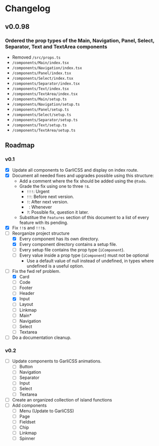 # Changelog

## v0.0.98

### Ordered the prop types of the Main, Navigation, Panel, Select, Separator, Text and TextArea components
  - Removed `/src/props.ts`
  - `/components/Main/index.tsx`
  - `/components/Navigation/index.tsx`
  - `/components/Panel/index.tsx`
  - `/components/Select/index.tsx`
  - `/components/Separator/index.tsx`
  - `/components/Text/index.tsx`
  - `/components/TextArea/index.tsx`
  - `/components/Main/setup.ts`
  - `/components/Navigation/setup.ts`
  - `/components/Panel/setup.ts`
  - `/components/Select/setup.ts`
  - `/components/Separator/setup.ts`
  - `/components/Text/setup.ts`
  - `/components/TextArea/setup.ts`

## Roadmap

### v0.1

  - [x] Update all components to GarliCSS and display on index route.
  - [x] Document all needed fixes and upgrades possible using this structure:
    - Add a comment where the fix should be added using the `@todo`.
    - Grade the fix using one to three `!`s.
      - `!!!`: Urgent
      - `!!`: Before next version.
      - `!`: After next version.
      - ` `: Whenever
      - `?`: Possible fix, question it later.
    - Substitue the `Features` section of this document to a list of every feature with its pending.
  - [x] Fix `!!`s and `!!!`s.
  - [ ] Reorganize project structure
    - [x] Every component has its own directory.
    - [x] Every component directory contains a setup file.
    - [ ] Every setup file contains the prop type (`iComponent`).
    - [ ] Every value inside a prop type (`iComponent`) must not be optional
      - Use a default value of null instead of undefined, in types where undefined is a useful option.
  - [ ] Fix the fwd ref problem.
    - [x] Card
    - [ ] Code
    - [ ] Footer
    - [ ] Header
    - [x] Input
    - [ ] Layout
    - [ ] Linkmap
    - [ ] Main*
    - [ ] Navigation
    - [ ] Select
    - [ ] Textarea
  - [ ] Do a documentation cleanup.

### v0.2

  - [ ] Update components to GarliCSS animations.
    - [ ] Button
    - [ ] Navigation
    - [ ] Separator
    - [ ] Input
    - [ ] Select
    - [ ] Textarea
  - [ ] Create an organized collection of island functions
  - [ ] Add components
    - [ ] Menu (Update to GarliCSS)
    - [ ] Page
    - [ ] Fieldset
    - [ ] Chip
    - [ ] Linkmap
    - [ ] Spinner